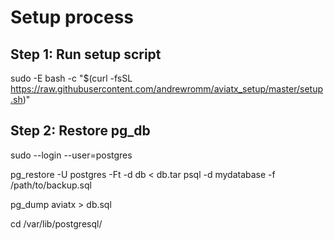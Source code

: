 # Setup process

## Step 1: Run setup script

sudo -E bash -c "$(curl -fsSL https://raw.githubusercontent.com/andrewromm/aviatx_setup/master/setup.sh)"


## Step 2: Restore pg_db

sudo --login --user=postgres

pg_restore -U postgres -Ft -d db < db.tar
psql -d mydatabase -f /path/to/backup.sql


pg_dump aviatx > db.sql

cd /var/lib/postgresql/
